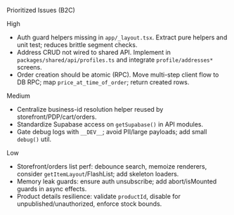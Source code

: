 Prioritized Issues (B2C)

High
- Auth guard helpers missing in `app/_layout.tsx`. Extract pure helpers and unit test; reduces brittle segment checks.
- Address CRUD not wired to shared API. Implement in `packages/shared/api/profiles.ts` and integrate `profile/addresses*` screens.
- Order creation should be atomic (RPC). Move multi-step client flow to DB RPC; map `price_at_time_of_order`; return created rows.

Medium
- Centralize business-id resolution helper reused by storefront/PDP/cart/orders.
- Standardize Supabase access on `getSupabase()` in API modules.
- Gate debug logs with `__DEV__`; avoid PII/large payloads; add small `debug()` util.

Low
- Storefront/orders list perf: debounce search, memoize renderers, consider `getItemLayout`/FlashList; add skeleton loaders.
- Memory leak guards: ensure auth unsubscribe; add abort/isMounted guards in async effects.
- Product details resilience: validate `productId`, disable for unpublished/unauthorized, enforce stock bounds.

